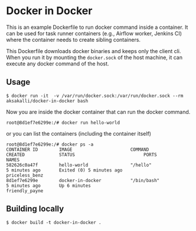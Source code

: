 # Docker in Docker

This is an example Dockerfile to run docker command inside a container. 
It can be used for task runner containers (e.g., Airflow worker, Jenkins CI) where the container needs to create sibling containers.

This Dockerfile downloads docker binaries and keeps only the client cli.
When you run it by mounting the `docker.sock` of the host machine, it can execute any docker command of the host.

## Usage

```
$ docker run -it  -v /var/run/docker.sock:/var/run/docker.sock --rm aksakalli/docker-in-docker bash
```

Now you are inside the docker container that can run the docker command.

```
root@8d1ef7e6299e:/# docker run hello-world
```

or you can list the containers (including the container itself)

```
root@8d1ef7e6299e:/# docker ps -a
CONTAINER ID        IMAGE                      COMMAND                  CREATED             STATUS                          PORTS                                        NAMES
582626c0a47f        hello-world                "/hello"                 5 minutes ago       Exited (0) 5 minutes ago                                                     priceless_benz
8d1ef7e6299e        docker-in-docker           "/bin/bash"              5 minutes ago       Up 6 minutes                                                                 friendly_payne
```

## Building locally

```
$ docker build -t docker-in-docker .
```